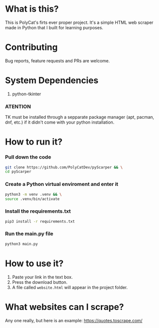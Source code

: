 # What is this?
This is PolyCat's firts ever proper project. It's a simple HTML web scraper made in Python that I built for learning purposes.

# Contributing
Bug reports, feature requests and PRs are welcome.


# System Dependencies
1. python-tkinter 

### ATENTION
TK must be installed through a sepparate package manager (apt, pacman, dnf, etc.) if it didn't come with your python installation.

# How to run it?
### Pull down the code
```bash
git clone https://github.com/PolyCatDev/pyScarper && \
cd pyScarper
```

### Create a Python virtual enviroment and enter it
```bash
python3 -m venv .venv && \
source .venv/bin/activate
``` 

### Install the requirements.txt
```bash
pip3 install -r requirements.txt
```

### Run the main.py file
```bash
python3 main.py
```

# How to use it?
1. Paste your link in the text box.
2. Press the download button. 
3. A file called `website.html` will appear in the project folder.

# What websites can I scrape?
Any one really, but here is an example: https://quotes.toscrape.com/

